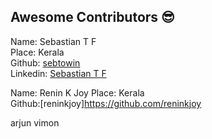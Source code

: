 ## Awesome Contributors :sunglasses:

Name: Sebastian T F  
Place: Kerala  
Github: [sebtowin](https://github.com/sebtowin)  
Linkedin: [Sebastian T F](https://www.linkedin.com/in/sebastiantf/)

Name: Renin K Joy
Place: Kerala  
Github:[reninkjoy]https://github.com/reninkjoy

arjun
vimon
